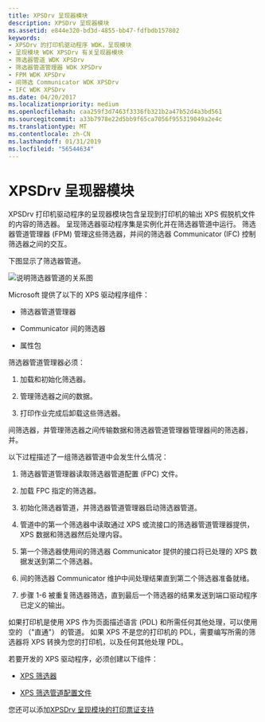```yaml
---
title: XPSDrv 呈现器模块
description: XPSDrv 呈现器模块
ms.assetid: e844e320-bd3d-4855-bb47-fdfbdb157802
keywords:
- XPSDrv 的打印机驱动程序 WDK，呈现模块
- 呈现模块 WDK XPSDrv 有关呈现器模块
- 筛选器管道 WDK XPSDrv
- 筛选器管道管理器 WDK XPSDrv
- FPM WDK XPSDrv
- 间筛选 Communicator WDK XPSDrv
- IFC WDK XPSDrv
ms.date: 04/20/2017
ms.localizationpriority: medium
ms.openlocfilehash: caa259f3d7463f3336fb321b2a47b52d4a3bd561
ms.sourcegitcommit: a33b7978e22d5bb9f65ca7056f955319049a2e4c
ms.translationtype: MT
ms.contentlocale: zh-CN
ms.lasthandoff: 01/31/2019
ms.locfileid: "56544634"
---
```

# <a name="xpsdrv-render-module"></a>XPSDrv 呈现器模块


XPSDrv 打印机驱动程序的呈现器模块包含呈现到打印机的输出 XPS 假脱机文件的内容的筛选器。 呈现筛选器驱动程序集是实例化并在筛选器管道中运行。 筛选器管道管理器 (FPM) 管理这些筛选器，并间的筛选器 Communicator (IFC) 控制筛选器之间的交互。

下图显示了筛选器管道。

![说明筛选器管道的关系图](images/xps-pipeline.png)

Microsoft 提供了以下的 XPS 驱动程序组件：

-   筛选器管道管理器

-   Communicator 间的筛选器

-   属性包

筛选器管道管理器必须：

1.  加载和初始化筛选器。

2.  管理筛选器之间的数据。

3.  打印作业完成后卸载这些筛选器。

间筛选器，并管理筛选器之间传输数据和筛选器管道管理器管理器间的筛选器，并。

以下过程描述了一组筛选器管道中会发生什么情况：

1.  筛选器管道管理器读取筛选器管道配置 (FPC) 文件。

2.  加载 FPC 指定的筛选器。

3.  初始化筛选器管道，并筛选器管道管理器启动筛选器管道。

4.  管道中的第一个筛选器中读取通过 XPS 或流接口的筛选器管道管理器提供，XPS 数据和筛选器然后处理内容。

5.  第一个筛选器使用间的筛选器 Communicator 提供的接口将已处理的 XPS 数据发送到第二个筛选器。

6.  间的筛选器 Communicator 维护中间处理结果直到第二个筛选器准备就绪。

7.  步骤 1-6 被重复筛选器筛选，直到最后一个筛选器的结果发送到端口驱动程序已定义的输出。

如果打印机是使用 XPS 作为页面描述语言 (PDL) 和所需任何其他处理，可以使用空的 （"直通"） 的管道。 如果 XPS 不是您的打印机的 PDL，需要编写所需的筛选器将 XPS 转换为您的打印机，以及任何其他处理 PDL。

若要开发的 XPS 驱动程序，必须创建以下组件：

-   [XPS 筛选器](xps-filters.md)

-   [XPS 筛选管道配置文件](filter-pipeline-configuration-file.md)

您还可以添加[XPSDrv 呈现模块的打印票证支持](print-ticket-support-in-the-xpsdrv-render-module.md)

 

 




